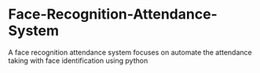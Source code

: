 # Face-Recognition-Attendance-System
A face recognition attendance system focuses on automate the attendance taking with face identification using python
